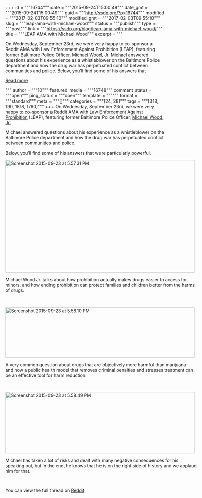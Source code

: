 +++
id = """16744"""
date = """2015-09-24T15:00:49"""
date_gmt = """2015-09-24T15:00:49"""
guid = """http://ssdp.org/?p=16744"""
modified = """2017-02-03T09:55:10"""
modified_gmt = """2017-02-03T09:55:10"""
slug = """leap-ama-with-michael-wood"""
status = """publish"""
type = """post"""
link = """https://ssdp.org/blog/leap-ama-with-michael-wood/"""
title = """LEAP AMA with Michael Wood"""
excerpt = """<p>On Wednesday, September 23rd, we were very happy to co-sponsor a Reddit AMA with Law Enforcement Against Prohibition (LEAP), featuring former Baltimore Police Officer, Michael Wood, Jr. Michael answered questions about his experience as a whistleblower on the Baltimore Police department and how the drug war has perpetuated conflict between communities and police. Below, you&#8217;ll find some of his answers that</p>
<div class="h10"></div>
<p><a class="more-link2 flat" href="https://ssdp.org/blog/leap-ama-with-michael-wood/">Read more</a></p>
"""
author = """10"""
featured_media = """16748"""
comment_status = """open"""
ping_status = """open"""
template = """"""
format = """standard"""
meta = """[]"""
categories = """[24, 28]"""
tags = """[318, 190, 1818, 1760]"""
+++
On Wednesday, September 23rd, we were very happy to co-sponsor a Reddit AMA with <a href="http://leap.cc" target="_blank">Law Enforcement Against Prohibition</a> (LEAP), featuring former Baltimore Police Officer, <a href="http://michaelawoodjr.net/about-me" target="_blank">Michael Wood, Jr.</a>

Michael answered questions about his experience as a whistleblower on the Baltimore Police department and how the drug war has perpetuated conflict between communities and police.

Below, you&#8217;ll find some of his answers that were particularly powerful.

<div id="attachment_16747" style="width: 610px" class="wp-caption alignnone"><a href="http://ssdp.org/assets/Screenshot-2015-09-23-at-5.57.31-PM.png"><img class="wp-image-16747" src="/assets/Screenshot-2015-09-23-at-5.57.31-PM.png" alt="Screenshot 2015-09-23 at 5.57.31 PM" width="600" height="357" /></a><p class="wp-caption-text">Michael Wood Jr. talks about how prohibition actually makes drugs easier to access for minors, and how ending prohibition can protect families and children better from the harms of drugs.</p></div>

&nbsp;

<div id="attachment_16746" style="width: 610px" class="wp-caption alignnone"><a href="http://ssdp.org/assets/Screenshot-2015-09-23-at-5.57.31-PM.png"><img class="wp-image-16746" src="/assets/Screenshot-2015-09-23-at-5.58.10-PM.png" alt="Screenshot 2015-09-23 at 5.58.10 PM" width="600" height="159" /></a><p class="wp-caption-text">A very common question about drugs that are objectively more harmful than marijuana &#8211; and how a public health model that removes criminal penalties and stresses treatment can be an effective tool for harm reduction.</p></div>

&nbsp;

<div id="attachment_16745" style="width: 610px" class="wp-caption alignnone"><a href="http://ssdp.org/assets/Screenshot-2015-09-23-at-5.57.31-PM.png"><img class="wp-image-16745" src="http://ssdp.org/assets/Screenshot-2015-09-23-at-5.58.49-PM.png" alt="Screenshot 2015-09-23 at 5.58.49 PM" width="600" height="193" /></a><p class="wp-caption-text">Michael has taken a lot of risks and dealt with many negative consequences for his speaking out, but in the end, he knows that he is on the right side of history and we applaud him for that.</p></div>

&nbsp;

You can view the full thread on <a href="https://www.reddit.com/r/casualiama/comments/3m3g0a/i_am_michael_wood_baltimore_police_whistleblower/" target="_blank">Reddit</a>
